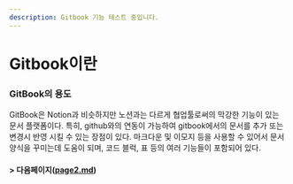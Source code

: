 ```yaml
---
description: Gitbook 기능 테스트 중입니다.
---
```


# Gitbook이란

### GitBook의 용도

GitBook은 Notion과 비슷하지만 노션과는 다르게 협업툴로써의 막강한 기능이 있는 문서 플랫폼이다. 특히, github와의 연동이 가능하여 gitbook에서의 문서를 추가 또는 변경시 반영 시킬 수 있는 장점이 있다. 마크다운 및 이모지 등을 사용할 수 있어서 문서양식을 꾸미는데 도움이 되며, 코드 블럭, 표 등의 여러 기능들이 포함되어 있다.

#### > 다음페이지([page2.md](gitbook/page2.md "mention"))
